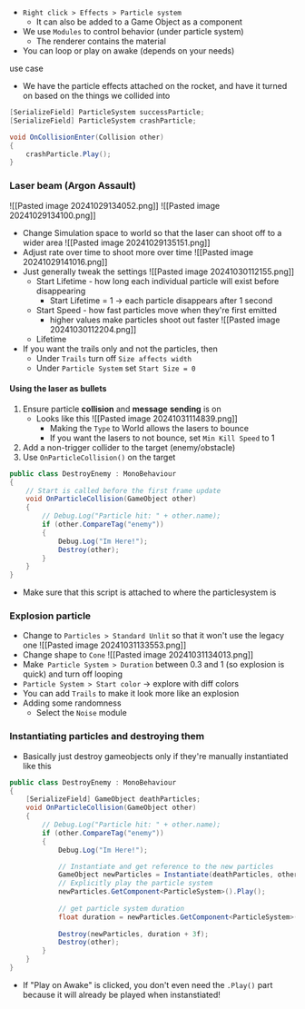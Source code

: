 - `Right click > Effects > Particle system`
	- It can also be added to a Game Object as a component
- We use `Modules` to control behavior (under particle system)
	- The renderer contains the material
- You can loop or play on awake (depends on your needs)

use case
- We have the particle effects attached on the rocket, and have it turned on based on the things we collided into

```C#
[SerializeField] ParticleSystem successParticle;
[SerializeField] ParticleSystem crashParticle;

void OnCollisionEnter(Collision other)
{
	crashParticle.Play();
}
```

### Laser beam (Argon Assault)
![[Pasted image 20241029134052.png]]
![[Pasted image 20241029134100.png]]

- Change Simulation space to world so that the laser can shoot off to a wider area
	![[Pasted image 20241029135151.png]]
- Adjust rate over time to shoot more over time
	![[Pasted image 20241029141016.png]]
- Just generally tweak the settings 
	![[Pasted image 20241030112155.png]]
	- Start Lifetime - how long each individual particle will exist before disappearing
		- Start Lifetime = 1 -> each particle disappears after 1 second
	- Start Speed - how fast particles move when they're first emitted
		- higher values make particles shoot out faster
	![[Pasted image 20241030112204.png]]
	- Lifetime
- If you want the trails only and not the particles, then
	- Under `Trails` turn off `Size affects width`
	- Under `Particle System` set `Start Size = 0`

#### Using the laser as bullets
1. Ensure particle **collision** and **message** **sending** is on
	- Looks like this
		![[Pasted image 20241031114839.png]]
		- Making the `Type` to World allows the lasers to bounce
		- If you want the lasers to not bounce, set `Min Kill Speed` to 1
2. Add a non-trigger collider to the target (enemy/obstacle)
3. Use `OnParticleCollision()` on the target

```C#
public class DestroyEnemy : MonoBehaviour
{
    // Start is called before the first frame update
    void OnParticleCollision(GameObject other)
    {
        // Debug.Log("Particle hit: " + other.name);
        if (other.CompareTag("enemy"))
        {
            Debug.Log("Im Here!");
            Destroy(other);
        }
    }
}
```
- Make sure that this script is attached to where the particlesystem is

### Explosion particle
- Change to `Particles > Standard Unlit` so that it won't use the legacy one 
	![[Pasted image 20241031133553.png]]
- Change shape to `Cone`
	![[Pasted image 20241031134013.png]]
- Make` Particle System > Duration` between 0.3 and 1 (so explosion is quick) and turn off looping
- `Particle System > Start color` -> explore with diff colors
- You can add `Trails` to make it look more like an explosion
- Adding some randomness
	- Select the `Noise` module

### Instantiating particles and destroying them
- Basically just destroy gameobjects only if they're manually instantiated like this
```C#
public class DestroyEnemy : MonoBehaviour
{
    [SerializeField] GameObject deathParticles;
    void OnParticleCollision(GameObject other)
    {
        // Debug.Log("Particle hit: " + other.name);
        if (other.CompareTag("enemy"))
        {
            Debug.Log("Im Here!");

            // Instantiate and get reference to the new particles
            GameObject newParticles = Instantiate(deathParticles, other.transform.position, Quaternion.identity);
            // Explicitly play the particle system
            newParticles.GetComponent<ParticleSystem>().Play();
            
            // get particle system duration
            float duration = newParticles.GetComponent<ParticleSystem>().main.duration;
            
            Destroy(newParticles, duration + 3f);
            Destroy(other);
        }
    }
}
```
- If "Play on Awake" is clicked, you don't even need the `.Play()` part because it will already be played when instanstiated!